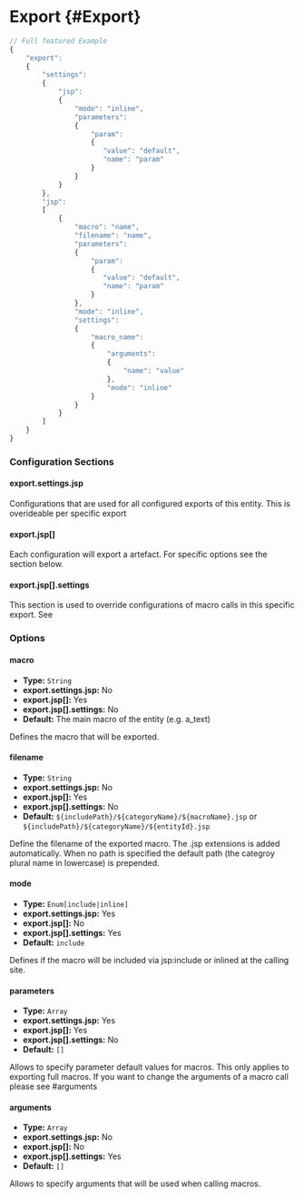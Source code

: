 # Export {#Export}

```javascript
// Full featured Example
{
	"export":
	{
        "settings":
        {
            "jsp":
            {
                "mode": "inline",
                "parameters": 
                {
                    "param": 
                    {
                       "value": "default",
                       "name": "param"
                    }
                }
            }
        },
        "jsp":
        [
            {
                "macro": "name",
                "filename": "name",
                "parameters": 
                {
                    "param": 
                    {
                       "value": "default",
                       "name": "param"
                    }
                },
                "mode": "inline",
                "settings":
                {
                    "macro_name":
                    {
                        "arguments": 
                        {
                            "name": "value"
                        },
                        "mode": "inline"
                    }
                }
            }
        ]
	}
}
```

### Configuration Sections

#### export.settings.jsp

Configurations that are used for all configured exports of this entity. This is overideable per specific export

#### export.jsp[]

Each configuration will export a artefact. For specific options see the section below.

#### export.jsp[].settings

This section is used to override configurations of macro calls in this specific export. See 


### Options

#### macro

* **Type:** `String`
* **export.settings.jsp:** No
* **export.jsp[]:** Yes
* **export.jsp[].settings:** No
* **Default:** The main macro of the entity (e.g. a_text)

Defines the macro that will be exported.


#### filename

* **Type:** `String`
* **export.settings.jsp:** No
* **export.jsp[]:** Yes
* **export.jsp[].settings:** No
* **Default:** `${includePath}/${categoryName}/${macroName}.jsp` or `${includePath}/${categoryName}/${entityId}.jsp`

Define the filename of the exported macro. The .jsp extensions is added automatically. When no path is specified the default path (the categroy plural name in lowercase) is prepended.


#### mode

* **Type:** `Enum[include|inline]`
* **export.settings.jsp:** Yes
* **export.jsp[]:** No
* **export.jsp[].settings:** Yes
* **Default:** `include`

Defines if the macro will be included via jsp:include or inlined at the calling site.


#### parameters

* **Type:** `Array`
* **export.settings.jsp:** Yes
* **export.jsp[]:** Yes
* **export.jsp[].settings:** No
* **Default:** `[]`

Allows to specify parameter default values for macros. This only applies to exporting full macros. If you want to change the arguments of a macro call please see #arguments


#### arguments

* **Type:** `Array`
* **export.settings.jsp:** No
* **export.jsp[]:** No
* **export.jsp[].settings:** Yes
* **Default:** `[]`

Allows to specify arguments that will be used when calling macros.
